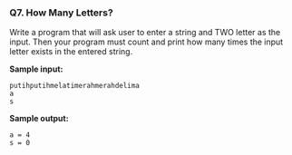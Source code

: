 ### Q7. How Many Letters?

Write a program that will ask user to enter a string and TWO letter as the input. Then your program must count and print how many times the input letter exists in the entered string.

**Sample input:**

```
putihputihmelatimerahmerahdelima
a
s
```

**Sample output:**

```
a = 4
s = 0
```
